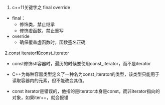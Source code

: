 1. c++11关键字之 final override
 - final：
	 - 修饰类，禁止继承
	 - 修饰虚函数，禁止重写
 - override
	 - 确保覆盖虚函数时，函数签名正确

2.const iterator和const_iterator
- const修饰stl容器时，遍历的时候要使用const_iterator，而不是iterator

- C++为每种容器类型定义了一种名为const_iterator的类型，该类型只能用于读取容器内的元素，但不能改变其值。

- const iterator是错误的，他指的是iterator本身是const，而非iterator指向的对象，如果iter++，就会报错